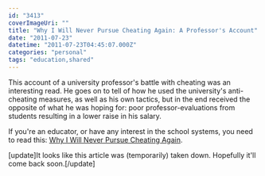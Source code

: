 ```yaml
---
id: "3413"
coverImageUri: ""
title: "Why I Will Never Pursue Cheating Again: A Professor's Account"
date: "2011-07-23"
datetime: "2011-07-23T04:45:07.000Z"
categories: "personal"
tags: "education,shared"
---
```


This account of a university professor's battle with cheating was an interesting read. He goes on to tell of how he used the university's anti-cheating measures, as well as his own tactics, but in the end received the opposite of what he was hoping for: poor professor-evaluations from students resulting in a lower raise in his salary.

If you're an educator, or have any interest in the school systems, you need to read this: [Why I Will Never Pursue Cheating Again](http://behind-the-enemy-lines.blogspot.com/2011/07/why-i-will-never-pursue-cheating-again.html).

\[update\]It looks like this article was (temporarily) taken down. Hopefully it'll come back soon.\[/update\]

